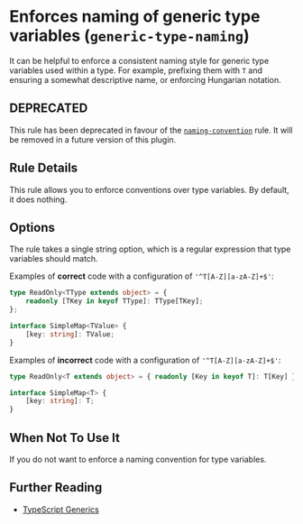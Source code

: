 # Enforces naming of generic type variables (`generic-type-naming`)

It can be helpful to enforce a consistent naming style for generic type variables used within a type.
For example, prefixing them with `T` and ensuring a somewhat descriptive name, or enforcing Hungarian notation.

## DEPRECATED

This rule has been deprecated in favour of the [`naming-convention`](./naming-convention.md) rule.
It will be removed in a future version of this plugin.

## Rule Details

This rule allows you to enforce conventions over type variables. By default, it does nothing.

## Options

The rule takes a single string option, which is a regular expression that type variables should match.

Examples of **correct** code with a configuration of `'^T[A-Z][a-zA-Z]+$'`:

```ts
type ReadOnly<TType extends object> = {
    readonly [TKey in keyof TType]: TType[TKey];
};

interface SimpleMap<TValue> {
    [key: string]: TValue;
}
```

Examples of **incorrect** code with a configuration of `'^T[A-Z][a-zA-Z]+$'`:

```ts
type ReadOnly<T extends object> = { readonly [Key in keyof T]: T[Key] };

interface SimpleMap<T> {
    [key: string]: T;
}
```

## When Not To Use It

If you do not want to enforce a naming convention for type variables.

## Further Reading

-   [TypeScript Generics](https://www.typescriptlang.org/docs/handbook/generics.html)
